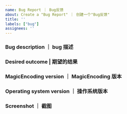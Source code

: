 ```yaml
---
name: Bug Report ｜ Bug反馈
about: Create a "Bug Report" ｜ 创建一个"Bug反馈"
title: ''
labels: ["bug"]
assignees: ''
---
```


<!-- Please fill in these questions. | 请填写以下这些问题。 -->

### Bug description ｜ bug 描述

### Desired outcome | 期望的结果

### MagicEncoding version ｜ MagicEncoding 版本

### Operating system version ｜ 操作系统版本

### Screenshot ｜ 截图
